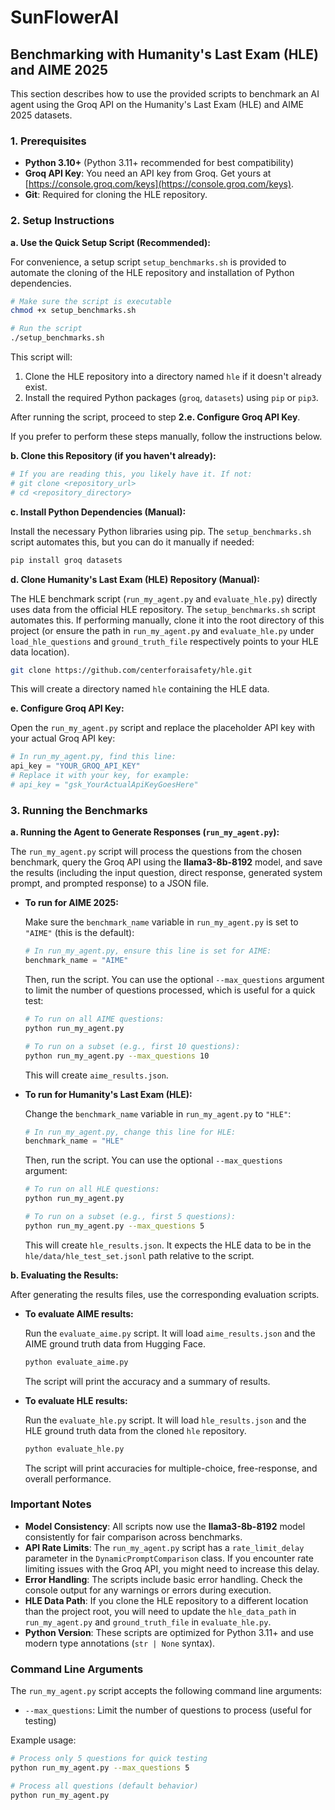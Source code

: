 # SunFlowerAI

## Benchmarking with Humanity's Last Exam (HLE) and AIME 2025

This section describes how to use the provided scripts to benchmark an AI agent using the Groq API on the Humanity's Last Exam (HLE) and AIME 2025 datasets.

### 1. Prerequisites

*   **Python 3.10+** (Python 3.11+ recommended for best compatibility)
*   **Groq API Key**: You need an API key from Groq. Get yours at [https://console.groq.com/keys](https://console.groq.com/keys).
*   **Git**: Required for cloning the HLE repository.

### 2. Setup Instructions

**a. Use the Quick Setup Script (Recommended):**

For convenience, a setup script `setup_benchmarks.sh` is provided to automate the cloning of the HLE repository and installation of Python dependencies.

```bash
# Make sure the script is executable
chmod +x setup_benchmarks.sh

# Run the script
./setup_benchmarks.sh
```
This script will:
1.  Clone the HLE repository into a directory named `hle` if it doesn't already exist.
2.  Install the required Python packages (`groq`, `datasets`) using `pip` or `pip3`.

After running the script, proceed to step **2.e. Configure Groq API Key**.

If you prefer to perform these steps manually, follow the instructions below.

**b. Clone this Repository (if you haven't already):**

```bash
# If you are reading this, you likely have it. If not:
# git clone <repository_url>
# cd <repository_directory>
```

**c. Install Python Dependencies (Manual):**

Install the necessary Python libraries using pip. The `setup_benchmarks.sh` script automates this, but you can do it manually if needed:

```bash
pip install groq datasets
```

**d. Clone Humanity's Last Exam (HLE) Repository (Manual):**

The HLE benchmark script (`run_my_agent.py` and `evaluate_hle.py`) directly uses data from the official HLE repository. The `setup_benchmarks.sh` script automates this. If performing manually, clone it into the root directory of this project (or ensure the path in `run_my_agent.py` and `evaluate_hle.py` under `load_hle_questions` and `ground_truth_file` respectively points to your HLE data location).

```bash
git clone https://github.com/centerforaisafety/hle.git
```

This will create a directory named `hle` containing the HLE data.

**e. Configure Groq API Key:**

Open the `run_my_agent.py` script and replace the placeholder API key with your actual Groq API key:

```python
# In run_my_agent.py, find this line:
api_key = "YOUR_GROQ_API_KEY"
# Replace it with your key, for example:
# api_key = "gsk_YourActualApiKeyGoesHere"
```

### 3. Running the Benchmarks

**a. Running the Agent to Generate Responses (`run_my_agent.py`):**

The `run_my_agent.py` script will process the questions from the chosen benchmark, query the Groq API using the **llama3-8b-8192** model, and save the results (including the input question, direct response, generated system prompt, and prompted response) to a JSON file.

*   **To run for AIME 2025:**

    Make sure the `benchmark_name` variable in `run_my_agent.py` is set to `"AIME"` (this is the default):

    ```python
    # In run_my_agent.py, ensure this line is set for AIME:
    benchmark_name = "AIME"
    ```

    Then, run the script. You can use the optional `--max_questions` argument to limit the number of questions processed, which is useful for a quick test:

    ```bash
    # To run on all AIME questions:
    python run_my_agent.py
    
    # To run on a subset (e.g., first 10 questions):
    python run_my_agent.py --max_questions 10
    ```

    This will create `aime_results.json`.

*   **To run for Humanity's Last Exam (HLE):**

    Change the `benchmark_name` variable in `run_my_agent.py` to `"HLE"`:

    ```python
    # In run_my_agent.py, change this line for HLE:
    benchmark_name = "HLE"
    ```

    Then, run the script. You can use the optional `--max_questions` argument:

    ```bash
    # To run on all HLE questions:
    python run_my_agent.py
    
    # To run on a subset (e.g., first 5 questions):
    python run_my_agent.py --max_questions 5
    ```

    This will create `hle_results.json`. It expects the HLE data to be in the `hle/data/hle_test_set.jsonl` path relative to the script.

**b. Evaluating the Results:**

After generating the results files, use the corresponding evaluation scripts.

*   **To evaluate AIME results:**

    Run the `evaluate_aime.py` script. It will load `aime_results.json` and the AIME ground truth data from Hugging Face.

    ```bash
    python evaluate_aime.py
    ```

    The script will print the accuracy and a summary of results.

*   **To evaluate HLE results:**

    Run the `evaluate_hle.py` script. It will load `hle_results.json` and the HLE ground truth data from the cloned `hle` repository.

    ```bash
    python evaluate_hle.py
    ```

    The script will print accuracies for multiple-choice, free-response, and overall performance.

### Important Notes

*   **Model Consistency**: All scripts now use the **llama3-8b-8192** model consistently for fair comparison across benchmarks.
*   **API Rate Limits**: The `run_my_agent.py` script has a `rate_limit_delay` parameter in the `DynamicPromptComparison` class. If you encounter rate limiting issues with the Groq API, you might need to increase this delay.
*   **Error Handling**: The scripts include basic error handling. Check the console output for any warnings or errors during execution.
*   **HLE Data Path**: If you clone the HLE repository to a different location than the project root, you will need to update the `hle_data_path` in `run_my_agent.py` and `ground_truth_file` in `evaluate_hle.py`.
*   **Python Version**: These scripts are optimized for Python 3.11+ and use modern type annotations (`str | None` syntax).

### Command Line Arguments

The `run_my_agent.py` script accepts the following command line arguments:

- `--max_questions`: Limit the number of questions to process (useful for testing)

Example usage:
```bash
# Process only 5 questions for quick testing
python run_my_agent.py --max_questions 5

# Process all questions (default behavior)
python run_my_agent.py
```
